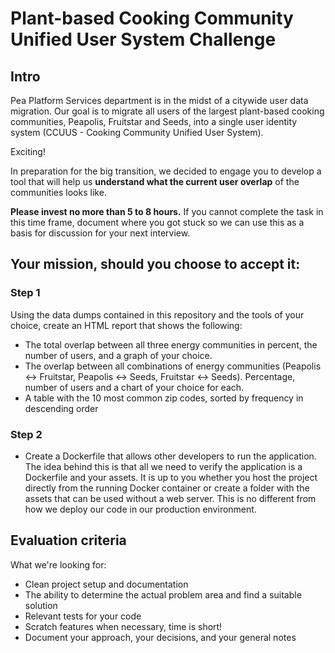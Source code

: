 # Plant-based Cooking Community Unified User System Challenge

## Intro

Pea Platform Services department is in the midst of a citywide user data migration. Our goal is to migrate all users of the largest plant-based cooking communities, Peapolis, Fruitstar and Seeds, into a single user identity system (CCUUS - Cooking Community Unified User System).

Exciting!

In preparation for the big transition, we decided to engage you to develop a tool that will help us __understand what the current user overlap__ of the communities looks like.

**Please invest no more than 5 to 8 hours.** If you cannot complete the task in this time frame, document where you got stuck so we can use this as a basis for discussion for your next interview.

## Your mission, should you choose to accept it:

### Step 1

Using the data dumps contained in this repository and the tools of your choice, create an HTML report that shows the following:

- The total overlap between all three energy communities in percent, the number of users, and a graph of your choice.
- The overlap between all combinations of energy communities (Peapolis <-> Fruitstar, Peapolis <-> Seeds, Fruitstar <-> Seeds). Percentage, number of users and a chart of your choice for each.
- A table with the 10 most common zip codes, sorted by frequency in descending order


### Step 2

* Create a Dockerfile that allows other developers to run the application. The idea behind this is that all we need to verify the application is a Dockerfile and your assets. It is up to you whether you host the project directly from the running Docker container or create a folder with the assets that can be used without a web server.
This is no different from how we deploy our code in our production environment.

## Evaluation criteria

What we're looking for:

- Clean project setup and documentation
- The ability to determine the actual problem area and find a suitable solution
- Relevant tests for your code
- Scratch features when necessary, time is short!
- Document your approach, your decisions, and your general notes
